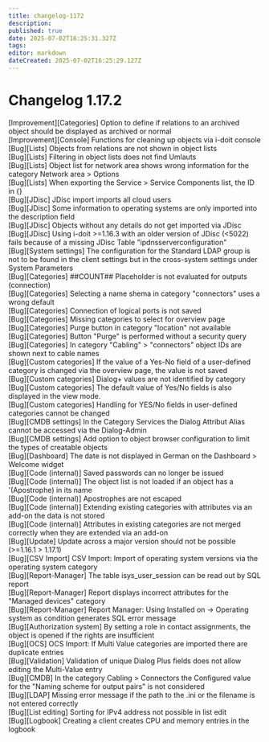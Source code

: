 ```yaml
---
title: changelog-1172
description: 
published: true
date: 2025-07-02T16:25:31.327Z
tags: 
editor: markdown
dateCreated: 2025-07-02T16:25:29.127Z
---
```


# Changelog 1.17.2
<!-- cSpell:disable -->
<!-- markdownlint-disable MD052 -->
[Improvement][Categories]   Option to define if relations to an archived object should be displayed as archived or normal<br>
[Improvement][Console]      Functions for cleaning up objects via i-doit console<br>
[Bug][Lists]                Objects from relations are not shown in object lists<br>
[Bug][Lists]                Filtering in object lists does not find Umlauts<br>
[Bug][Lists]                Object list for network area shows wrong information for the category Network area > Options<br>
[Bug][Lists]                When exporting the Service > Service Components list, the ID in {}<br>
[Bug][JDisc]                JDisc import imports all cloud users<br>
[Bug][JDisc]                Some information to operating systems are only imported into the description field<br>
[Bug][JDisc]                Objects without any details do not get imported via JDisc<br>
[Bug][JDisc]                Using i-doit >=1.16.3 with an older version of JDisc (<5022) fails because of a missing JDisc Table "ipdnsserverconfiguration"<br>
[Bug][System settings]      The configuration for the Standard LDAP group is not to be found in the client settings but in the cross-system settings under System Parameters<br>
[Bug][Categories]           ##COUNT## Placeholder is not evaluated for outputs (connection)<br>
[Bug][Categories]           Selecting a name shema in category "connectors" uses a wrong default<br>
[Bug][Categories]           Connection of logical ports is not saved<br>
[Bug][Categories]           Missing categories to select for overview page<br>
[Bug][Categories]           Purge button in category "location" not available<br>
[Bug][Categories]           Button "Purge" is performed without a security query<br>
[Bug][Categories]           In category "Cabling" > "connectors" object IDs are shown next to cable names<br>
[Bug][Custom categories]    If the value of a Yes-No field of a user-defined category is changed via the overview page, the value is not saved<br>
[Bug][Custom categories]    Dialog+ values are not identified by category<br>
[Bug][Custom categories]    The default value of Yes/No fields is also displayed in the view mode.<br>
[Bug][Custom categories]    Handling for YES/No fields in user-defined categories cannot be changed<br>
[Bug][CMDB settings]        In the Category Services the Dialog Attribut Alias cannot be accessed via the Dialog-Admin<br>
[Bug][CMDB settings]        Add option to object browser configuration to limit the types of creatable objects<br>
[Bug][Dashboard]            The date is not displayed in German on the Dashboard > Welcome widget<br>
[Bug][Code (internal)]      Saved passwords can no longer be issued<br>
[Bug][Code (internal)]      The object list is not loaded if an object has a '(Apostrophe) in its name<br>
[Bug][Code (internal)]      Apostrophes are not escaped<br>
[Bug][Code (internal)]      Extending existing categories with attributes via an add-on the data is not stored<br>
[Bug][Code (internal)]      Attributes in existing categories are not merged correctly when they are extended via an add-on<br>
[Bug][Update]               Update across a major version should not be possible (>=1.16.1 > 1.17.1)<br>
[Bug][CSV Import]           CSV Import: Import of operating system versions via the operating system category<br>
[Bug][Report-Manager]       The table isys_user_session can be read out by SQL report<br>
[Bug][Report-Manager]       Report displays incorrect attributes for the "Managed devices" category<br>
[Bug][Report-Manager]       Report Manager: Using Installed on -> Operating system as condition generates SQL error message<br>
[Bug][Authorization system] By setting a role in contact assignments, the object is opened if the rights are insufficient<br>
[Bug][OCS]                  OCS Import: If Multi Value categories are imported there are duplicate entries<br>
[Bug][Validation]           Validation of unique Dialog Plus fields does not allow editing the Multi-Value entry<br>
[Bug][CMDB]                 In the category Cabling > Connectors the Configured value for the "Naming scheme for output pairs" is not considered<br>
[Bug][LDAP]                 Missing error message if the path to the .ini or the filename is not entered correctly<br>
[Bug][List editing]         Sorting for IPv4 address not possible in list edit<br>
[Bug][Logbook]              Creating a client creates CPU and memory entries in the logbook<br>
